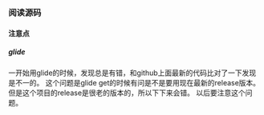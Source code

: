### 阅读源码

#### 注意点
##### glide
一开始用glide的时候，发现总是有错，和github上面最新的代码比对了一下发现是不一的。
这个问题是glide get的时候有问是不是要用现在最新的release版本。但是这个项目的release是很老的版本的，所以下下来会错。
以后要注意这个问题。